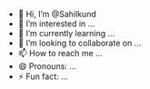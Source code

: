 - 👋 Hi, I’m @Sahilkund
- 👀 I’m interested in ...
- 🌱 I’m currently learning ...
- 💞️ I’m looking to collaborate on ...
- 📫 How to reach me ...
- 😄 Pronouns: ...
- ⚡ Fun fact: ...

<!---
Sahilkund/Sahilkund is a ✨ special ✨ repository because its `README.md` (this file) appears on your GitHub profile.
You can click the Preview link to take a look at your changes.
--->
